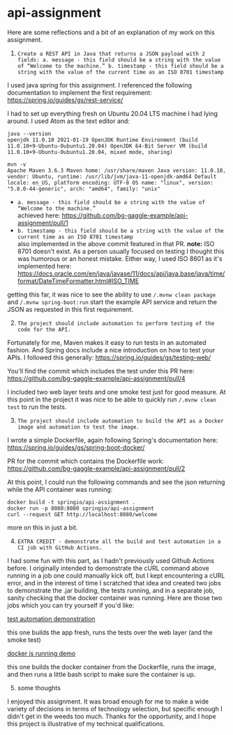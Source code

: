 # api-assignment
Here are some reflections and a bit of an explanation of my work on this assignment.



1. `Create a REST API in Java that returns a JSON payload with 2 fields:
a. message - this field should be a string with the value of “Welcome to the machine.”
b. timestamp - this field should be a string with the value of the current time as an ISO 8701 timestamp`

I used java spring for this assignment.  I referenced the following documentation to implement the first requirement:  
https://spring.io/guides/gs/rest-service/

I had to set up everything fresh on Ubuntu 20.04 LTS machine I had lying around.  I used Atom as the text editor and:  

`java --version`  
`openjdk 11.0.10 2021-01-19
OpenJDK Runtime Environment (build 11.0.10+9-Ubuntu-0ubuntu1.20.04)
OpenJDK 64-Bit Server VM (build 11.0.10+9-Ubuntu-0ubuntu1.20.04, mixed mode, sharing)`  

`mvn -v`  
`Apache Maven 3.6.3
Maven home: /usr/share/maven
Java version: 11.0.10, vendor: Ubuntu, runtime: /usr/lib/jvm/java-11-openjdk-amd64
Default locale: en_US, platform encoding: UTF-8
OS name: "linux", version: "5.8.0-44-generic", arch: "amd64", family: "unix"`



  * `a. message - this field should be a string with the value of “Welcome to the machine.”`  
  achieved here: https://github.com/bg-gaggle-example/api-assignment/pull/1  
  * `b. timestamp - this field should be a string with the value of the current time as an ISO 8701 timestamp`  
  also implemented in the above commit featured in that PR.  **note:** ISO 8701 doesn't exist.  As a person usually focused on testing I thought this was humorous or an honest mistake.  Either way, I used ISO 8601 as it's implemented here: https://docs.oracle.com/en/java/javase/11/docs/api/java.base/java/time/format/DateTimeFormatter.html#ISO_TIME
  
  getting this far, it was nice to see the ability to use `/.mvnw clean package` and `/.mvnw spring-boot:run` start the example API service and return the JSON as requested in this first requirement.
  
  
2. `The project should include automation to perform testing of the code for the API.`  

Fortunately for me, Maven makes it easy to run tests in an automated fashion.  And Spring docs include a nice introduction on how to test your APIs.  I followed this generally: https://spring.io/guides/gs/testing-web/  

You'll find the commit which includes the test under this PR here: https://github.com/bg-gaggle-example/api-assignment/pull/4  

I included two web layer tests and one smoke test just for good measure.  At this point in the project it was nice to be able to quickly run `/.mvnw clean test` to run the tests.

3. `The project should include automation to build the API as a Docker image and automation to test the image.`  

I wrote a simple Dockerfile, again following Spring's documentation here:  https://spring.io/guides/gs/spring-boot-docker/  

PR for the commit which contains the Dockerfile work: https://github.com/bg-gaggle-example/api-assignment/pull/2  

At this point, I could run the following commands and see the json returning while the API container was running:  

`docker build -t springio/api-assignment .`  
`docker run -p 8080:8080 springio/api-assignment`  
`curl --request GET http://localhost:8080/welcome`  

more on this in just a bit.  

4. `EXTRA CREDIT - demonstrate all the build and test automation in a CI job with GitHub Actions.`  

I had some fun with this part, as I hadn't previously used Github Actions before.  I originally intended to demonstrate the cURL command above running in a job one could manually kick off, but I kept encountering a cURL error, and in the interest of time I scratched that idea and created two jobs to demonstrate the .jar building, the tests running, and in a separate job, sanity checking that the docker container was running.  Here are those two jobs which you can try yourself if you'd like:  

[test automation demonstration](https://github.com/bg-gaggle-example/api-assignment/actions/workflows/manual-mvn-test.yml)  

this one builds the app fresh, runs the tests over the web layer (and the smoke test)  

[docker is running demo](https://github.com/bg-gaggle-example/api-assignment/actions/workflows/dockers-running-test.yml)  

this one builds the docker container from the Dockerfile, runs the image, and then runs a little bash script to make sure the container is up.

5. some thoughts

I enjoyed this assignment.  It was broad enough for me to make a wide variety of decisions in terms of technology selection, but specific enough I didn't get in the weeds too much.  Thanks for the opportunity, and I hope this project is illustrative of my technical qualifications.  

